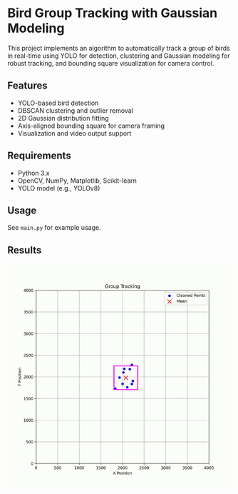 # Bird Group Tracking with Gaussian Modeling

This project implements an algorithm to automatically track a group of birds in real-time using YOLO for detection, clustering and Gaussian modeling for robust tracking, and bounding square visualization for camera control.

## Features
- YOLO-based bird detection
- DBSCAN clustering and outlier removal
- 2D Gaussian distribution fitting
- Axis-aligned bounding square for camera framing
- Visualization and video output support

## Requirements
- Python 3.x
- OpenCV, NumPy, Matplotlib, Scikit-learn
- YOLO model (e.g., YOLOv8)

## Usage
See `main.py` for example usage.

## Results
![Result](images/result.gif)
